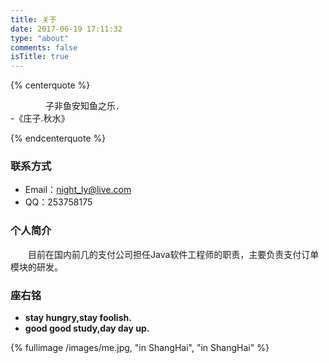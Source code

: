 ```yaml
---
title: 关于
date: 2017-06-19 17:11:32
type: "about"
comments: false
isTitle: true
---
```


{% centerquote %}

　　　　子非鱼安知鱼之乐．      
            -《庄子.秋水》

{% endcenterquote %}

### 联系方式 ###
- Email：night_ly@live.com
- QQ：253758175


### 个人简介 ###

　　目前在国内前几的支付公司担任Java软件工程师的职责，主要负责支付订单模块的研发。

### 座右铭 ###
- **stay hungry,stay foolish.**
- **good good study,day day up.**


{% fullimage /images/me.jpg, "in ShangHai", "in ShangHai" %}